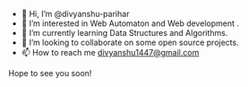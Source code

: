 - 👋 Hi, I’m @divyanshu-parihar
- 👀 I’m interested in Web Automaton and Web development .
- 🌱 I’m currently learning Data Structures and Algorithms.
- 💞️ I’m looking to collaborate on some open source projects.
- 📫 How to reach me divyanshu1447@gmail.com

Hope to see you soon!
